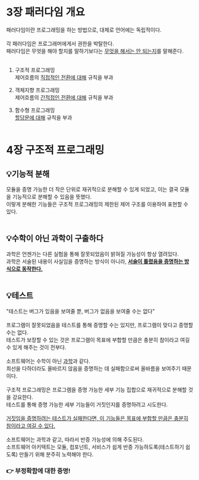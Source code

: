 # 3장 패러다임 개요

패러다임이란 프로그래밍을 하는 방법으로, 대체로 언어에는 독립적이다.
<br />
<br />
각 패러다임은 프로그래머에게서 권한을 박탈한다.<br />
패러다임은 무엇을 해야 할지를 말하기보다는 <U>무엇을 해서는 안 되는지</U>를 말해준다.
<br />
<br />

1. 구조적 프로그래밍<br />
   제어흐름의 <U>직접적인 전환에 대해</U> 규칙을 부과

2. 객체지향 프로그래밍<br />
   제어흐름의 <U>간적접인 전환에 대해</U> 규칙을 부과

3. 함수형 프로그래밍<br />
   <U>할당문에 대해</U> 규칙을 부과
   <br />
   <br />

# 4장 구조적 프로그래밍

## 💡<strong>기능적 분해</strong>

모듈을 증명 가능한 더 작은 단위로 재귀적으로 분해할 수 있게 되었고, 이는 결국 모듈을 기능적으로 분해할 수 있음을 뜻했다.<br />
이렇게 분해한 기능들은 구조적 프로그래밍의 제한된 제어 구조를 이용하여 표현할 수 있다.
<br />
<br />

## 💡<strong>수학이 아닌 과학이 구출하다</strong>

과학은 언젠가는 다른 실험을 통해 잘못되었음이 밝혀질 가능성이 항상 열려있다.<br />
과학은 서술된 내용이 사실임을 증명하는 방식이 아니라, <strong><U>서술이 틀렸음을 증명하는 방식으로 동작한다.</U></strong>
<br />
<br />

## 💡<strong>테스트</strong>

"테스트는 버그가 있음을 보여줄 뿐, 버그가 없음을 보여줄 수는 없다"
<br />
<br />
프로그램이 잘못되었음을 테스트를 통해 증명할 수는 있지만, 프로그램이 맞다고 증명할 수는 없다.<br />
테스트가 보장할 수 있는 것은 프로그램이 목표에 부합할 만큼은 충분히 참이라고 여길 수 있게 해주는 것이 전부다.
<br />
<br />
소프트웨어는 수학이 아닌 <U>과학</U>과 같다.<br />
최선을 다하더라도 올바르지 않음을 증명하는 데 실패함으로써 올바름을 보여주기 때문이다.
<br />
<br />
구조적 프로그래밍은 프로그램을 증명 가능한 세부 기능 집합으로 재귀적으로 분해할 것을 강요한다.<br />
테스트를 통해 증명 가능한 세부 기능들이 거짓인지를 증명하려고 시도한다.
<br />
<br />
<U>거짓임을 증명하려는 테스트가 실패한다면, 이 기능들은 목표에 부합할 만큼은 충분히 참이라고 여길 수 있다.</U>
<br />
<br />
소프트웨어는 과학과 같고, 따라서 반증 가능성에 의해 주도된다.<br />
소프트웨어 아키텍트는 모듈, 컴포넌트, 서비스가 쉽게 반증 가능하도록(테스트하기 쉽도록) 만들기 위해 분주히 노력해야 한다.

### 👉 부정확함에 대한 증명!
